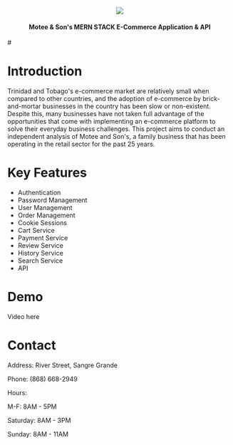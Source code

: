 <p align="center" width="100%">
    <img src="https://i.imgur.com/68uTDmj.jpg">
</p>

<h4 align="center">Motee & Son's MERN STACK E-Commerce Application & API</h4>
#

# Introduction 
Trinidad and Tobago's e-commerce market are relatively small when compared to other countries, and the adoption of e-commerce by brick-and-mortar businesses in the country has been slow or non-existent. Despite this, many businesses have not taken full advantage of the opportunities that come with implementing an e-commerce platform to solve their everyday business challenges. This project aims to conduct an independent analysis of Motee and Son's, a family business that has been operating in the retail sector for the past 25 years.
#

# Key Features
* Authentication
* Password Management
* User Management
* Order Management
* Cookie Sessions 
* Cart Service
* Payment Service 
* Review Service
* History Service
* Search Service
* API
#

# Demo 
Video here 

#


# Contact 
Address: River Street, Sangre Grande

Phone: (868) 668-2949

Hours: 

M-F: 8AM - 5PM

Saturday: 8AM - 3PM
       
Sunday: 8AM - 11AM

